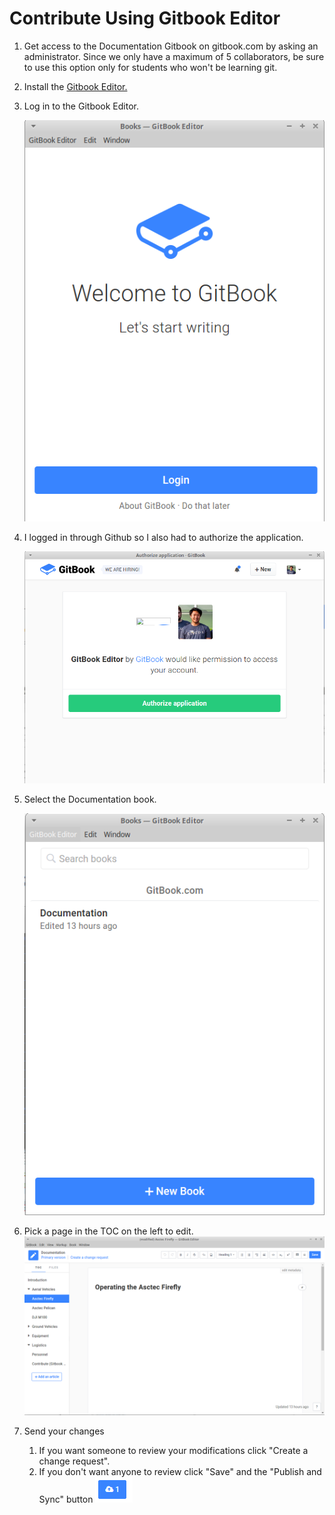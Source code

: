 # Contribute Using Gitbook Editor

1. Get access to the Documentation Gitbook on gitbook.com by asking an administrator. Since we only have a maximum of 5 collaborators, be sure to use this option only for students who won't be learning git.
2. Install the [Gitbook Editor.](https://www.gitbook.com/editor)
3. Log in to the Gitbook Editor.

   ![](/assets/gitbook-login.png)
4. I logged in through Github so I also had to authorize the application.  

   ![](/assets/gitbook-authorize.png)
5. Select the Documentation book.  

   ![](/assets/gitbook-book.png)
6. Pick a page in the TOC on the left to edit.![](/assets/gitbook-edit.png)
7. Send your changes
   1. If you want someone to review your modifications click "Create a change request".
   2. If you don't want anyone to review click "Save" and the "Publish and Sync" button ![](/assets/Selection_074.png)
